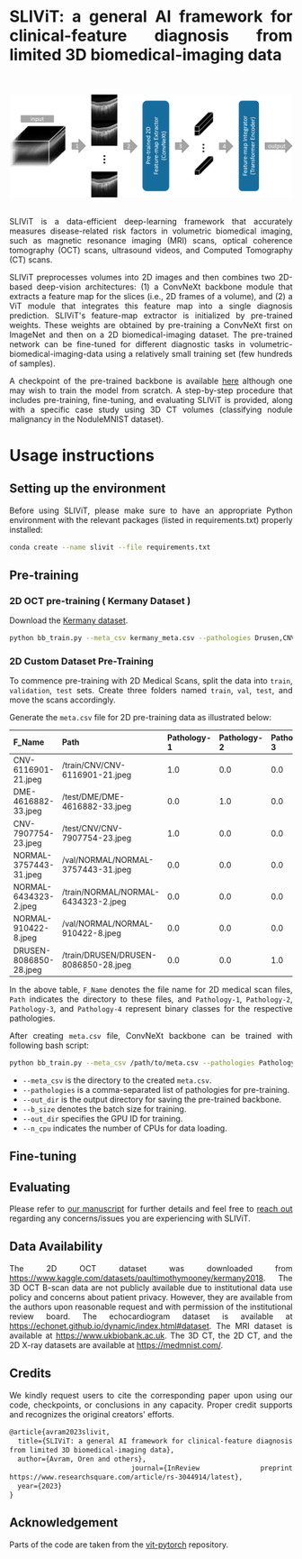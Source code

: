 <div align="justify">


# SLIViT: a general AI framework for clinical-feature diagnosis from limited 3D biomedical-imaging data

<br><br><img src="SLIViT.png" width="900px"/><br><br>

SLIViT is a data-efficient deep-learning framework that accurately measures disease-related risk factors in volumetric biomedical imaging, such as magnetic resonance imaging (MRI) scans, optical coherence tomography (OCT) scans, ultrasound videos, and Computed Tomography (CT) scans.

SLIViT preprocesses volumes into 2D images and then combines two 2D-based deep-vision architectures: (1) a ConvNeXt backbone module that extracts a feature map for the slices (i.e., 2D frames of a volume), and (2) a ViT module that integrates this feature map into a single diagnosis prediction. SLIViT's feature-map extractor is initialized by pre-trained weights. These weights are obtained by pre-training a ConvNeXt first on ImageNet and then on a 2D biomedical-imaging dataset. The pre-trained network can be fine-tuned for different diagnostic tasks in volumetric-biomedical-imaging-data using a relatively small training set (few hundreds of samples).

A checkpoint of the pre-trained backbone is available <a href="TODO">here</a> although one may wish to train the model from scratch. A step-by-step procedure that includes pre-training, fine-tuning, and evaluating SLIViT is provided, along with a specific case study using 3D CT volumes (classifying nodule malignancy in the NoduleMNIST dataset). 

# Usage instructions
## Setting up the environment
Before using SLIViT, please make sure to have an appropriate Python environment with the relevant packages (listed in requirements.txt) properly installed:
```bash
conda create --name slivit --file requirements.txt
```

## Pre-training

### 2D OCT pre-training ( Kermany Dataset )

Download the <a href="https://www.kaggle.com/datasets/paultimothymooney/kermany2018">Kermany dataset</a>.

```bash
python bb_train.py --meta_csv kermany_meta.csv --pathologies Drusen,CNV,DME,Normal --out_dir /output/dir/to/save_pretrained_model/ 
```



### 2D Custom Dataset Pre-Training
To commence pre-training with 2D Medical Scans, split the data into `train`, `validation`, `test` sets. Create three folders named `train`, `val`, `test`, and move the scans accordingly.

Generate the  ```meta.csv``` file for 2D pre-training data as illustrated below:

|F_Name | Path | Pathology-1  |  Pathology-2   |  Pathology-3  | Pathology-4  | 
|--- | --- | --- | --- |--- |--- |
| CNV-6116901-21.jpeg  | /train/CNV/CNV-6116901-21.jpeg| 1.0 | 0.0   |  0.0  |   0.0| 
| DME-4616882-33.jpeg  |   /test/DME/DME-4616882-33.jpeg| 0.0 | 1.0  |   0.0   |  0.0| 
| CNV-7907754-23.jpeg  |  /test/CNV/CNV-7907754-23.jpeg | 1.0 | 0.0   |  0.0    | 0.0| 
| NORMAL-3757443-31.jpeg | /val/NORMAL/NORMAL-3757443-31.jpeg | 0.0  |0.0  |   0.0   |  1.0
| NORMAL-6434323-2.jpeg |  /train/NORMAL/NORMAL-6434323-2.jpeg  |0.0|  0.0   |  0.0 |    1.0|
| NORMAL-910422-8.jpeg | /val/NORMAL/NORMAL-910422-8.jpeg | 0.0 | 0.0  |   0.0   |  1.0|
| DRUSEN-8086850-28.jpeg | /train/DRUSEN/DRUSEN-8086850-28.jpeg | 0.0 | 0.0   |  1.0   |  0.0|

In the above table, `F_Name` denotes the file name for 2D medical scan files, `Path` indicates the directory to these files, and `Pathology-1`, `Pathology-2`, `Pathology-3`, and `Pathology-4` represent binary classes for the respective pathologies.

After creating ```meta.csv``` file, ConvNeXt backbone can be trained with following bash script:

```bash
python bb_train.py --meta_csv /path/to/meta.csv --pathologies Pathology-1,Pathology-2,Pathology-3,Pathology-4 --out_dir /output/dir/to/save_pretrained_model/ --b_size 16 --gpu_id 1 --n_cpu=32
```
- ```--meta_csv``` is the directory to the created ```meta.csv```.
- ```--pathologies``` is a comma-separated list of pathologies for pre-training.
- ```--out_dir```  is the output directory for saving the pre-trained backbone.
- ```--b_size``` denotes the batch size for training.
- ```--out_dir``` specifies the GPU ID for training.
- ```--n_cpu``` indicates the number of CPUs for data loading.

## Fine-tuning

## Evaluating

Please refer to <a href="https://www.researchsquare.com/article/rs-3044914/latest">our manuscript</a> for further details and feel free to <a href="mailto:orenavram@gmail.com,berkin1997@g.ucla.edu?subject=A%20SLIViT%20question"> reach out</a> regarding any concerns/issues you are experiencing with SLIViT.

## Data Availability
The 2D OCT dataset was downloaded from https://www.kaggle.com/datasets/paultimothymooney/kermany2018. The 3D OCT B-scan data are not publicly available due to institutional data use policy and concerns about patient privacy. However, they are available from the authors upon reasonable request and with permission of the institutional review board. The echocardiogram dataset is available at https://echonet.github.io/dynamic/index.html#dataset. The MRI dataset is available at https://www.ukbiobank.ac.uk. The 3D CT, the 2D CT, and the 2D X-ray datasets are available at https://medmnist.com/.

## Credits
We kindly request users to cite the corresponding paper upon using our code, checkpoints, or conclusions in any capacity. Proper credit supports and recognizes the original creators' efforts.

```
@article{avram2023slivit,
  title={SLIViT: a general AI framework for clinical-feature diagnosis from limited 3D biomedical-imaging data},
  author={Avram, Oren and others},
  journal={InReview preprint https://www.researchsquare.com/article/rs-3044914/latest},
  year={2023}
}
```

## Acknowledgement
Parts of the code are taken from the <a href="https://github.com/lucidrains/vit-pytorch/tree/main"> vit-pytorch</a> repository.
</div>
